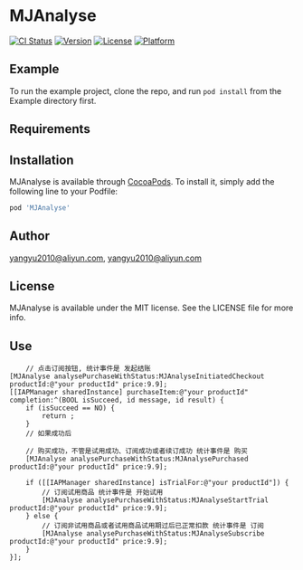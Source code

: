 # MJAnalyse

[![CI Status](https://img.shields.io/travis/yangyu2010@aliyun.com/MJAnalyse.svg?style=flat)](https://travis-ci.org/yangyu2010@aliyun.com/MJAnalyse)
[![Version](https://img.shields.io/cocoapods/v/MJAnalyse.svg?style=flat)](https://cocoapods.org/pods/MJAnalyse)
[![License](https://img.shields.io/cocoapods/l/MJAnalyse.svg?style=flat)](https://cocoapods.org/pods/MJAnalyse)
[![Platform](https://img.shields.io/cocoapods/p/MJAnalyse.svg?style=flat)](https://cocoapods.org/pods/MJAnalyse)

## Example

To run the example project, clone the repo, and run `pod install` from the Example directory first.

## Requirements

## Installation

MJAnalyse is available through [CocoaPods](https://cocoapods.org). To install
it, simply add the following line to your Podfile:

```ruby
pod 'MJAnalyse'
```

## Author

yangyu2010@aliyun.com, yangyu2010@aliyun.com

## License

MJAnalyse is available under the MIT license. See the LICENSE file for more info.


## Use
		
		// 点击订阅按钮, 统计事件是 发起结账
    [MJAnalyse analysePurchaseWithStatus:MJAnalyseInitiatedCheckout productId:@"your productId" price:9.9];
    [[IAPManager sharedInstance] purchaseItem:@"your productId" completion:^(BOOL isSucceed, id message, id result) {
        if (isSucceed == NO) {
            return ;
        }
        // 如果成功后
        
        // 购买成功，不管是试用成功、订阅成功或者续订成功 统计事件是 购买
        [MJAnalyse analysePurchaseWithStatus:MJAnalysePurchased productId:@"your productId" price:9.9];
        
        if ([[IAPManager sharedInstance] isTrialFor:@"your productId"]) {
            // 订阅试用商品 统计事件是 开始试用
            [MJAnalyse analysePurchaseWithStatus:MJAnalyseStartTrial productId:@"your productId" price:9.9];
        } else {
            // 订阅非试用商品或者试用商品试用期过后已正常扣款 统计事件是 订阅
            [MJAnalyse analysePurchaseWithStatus:MJAnalyseSubscribe productId:@"your productId" price:9.9];
        }
    }];